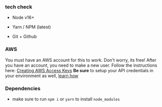 ### tech check
* Node v16+
* Yarn / NPM (latest)

* Git + Github

### AWS
You must have an AWS account for this to work. Don't worry, its free! After you have an account, you need to make a new user. Follow the instructions here: [Creating AWS Access Keys](https://serverless.com/framework/docs/providers/aws/guide/credentials#creating-aws-access-keys)
**Be sure** to setup your API credentials in your environment as well, [learn how](https://serverless.com/framework/docs/providers/aws/guide/credentials#using-aws-access-keys)

### Dependencies
* make sure to run `npm i` or `yarn` to install `node_modules`
